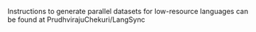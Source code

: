 Instructions to generate parallel datasets for low-resource languages can be found at PrudhvirajuChekuri/LangSync
